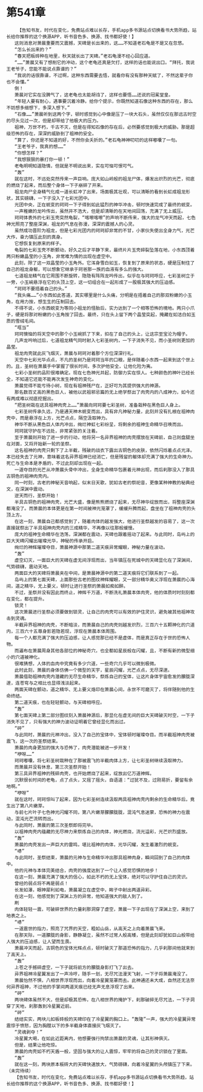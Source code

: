 # 第541章
        【告知书友，时代在变化，免费站点难以长存，手机app多书源站点切换看书大势所趋，站长给你推荐的这个换源APP，听书音色多、换源、找书都好使！】
       这则消息对萧晨重要而又震撼，天碑是长出来的，这……不知道老石龟是不是又在忽悠。
       “怎么长出来的？”
       “春天把板砖种在地里，秋天就长出了天碑。”老石龟漫不经心回应道。
       “……”萧晨又有了想削它的冲动，这个老龟还真是欠打，这样的话也能说出口。“拜托，我说王老爷子，您能不能说点靠谱的？”
       “我说的话很靠谱，不过啊，这种东西需要去悟，就看你有没有那种天赋了，不然这辈子你也不会懂。”
       倒！
       萧晨对它实在没脾气了，这老龟也太能胡诌了，这样也要悟……还说的冠冕堂皇。
       “年轻人要有耐心，遇事要沉着冷静。给你个提示，你既然知道石像这种东西的存在，那么不妨想多细想下，多深入想下。”
       “石像……”萧晨听到这两个字，顿时感觉到心中像是压了一块大石头，虽然仅仅在那远古时空的尽头见过一次，但是却带给了他极大的压力。
       祖神，万世不朽，千古不灭，但是在得知石像的存在后，必然要感觉到极大的威胁。那是超级恐怖的存在，深深的威胁到了祖神的安全。
       “算了，你还是不知道的好，不然你会夭折的。”老石龟神神叨叨的这样嘟囔了一句。
       “王老爷子，我真的想……”
       “你想怎样？”
       “我想狠狠的暴打你一顿！”
       老龟明明知道隐情，但就是不明说出来，实在可恼可恨可气。
       “轰”
       就在这时，不远处突然传来一声巨响。庞大如山岭般的祖龙尸体，爆发出炽烈的光芒，彻底的燃烧了起来，而后整个身体一下子崩碎了开来。
       祖龙肉尸全身精气化成一道长虹冲了出来，场面极其壮观，可以清晰的看到长虹成祖龙形状，其实磅礴，一下子没入了七彩光团中。
       光团中央，正在蜕变的珂珂一下子得到如此猛烈的神华冲击，顿时快速完成了最终的蜕变。
       一声稚嫩的龙吟传出，虽然并不浩大，但是却清晰的在天地间回荡，充满了无上威压。
       珂珂体表外的七彩玉壳突然龟裂，“喀嚓喀嚓”的声响不断传来，强大的龙气冲天而起，七色神光照亮了整座深渊，祖龙的气息在弥漫，深深的震撼人的心灵。
       虽然成功晋阶为祖龙，但是七彩光团内的珂珂却非常的不甘，小家伙失使出全身力气，光芒大作，奋力镇压此刻的真身。
       它想恢复到原来的样子。
       龟裂的七彩玉壳不断颤动，好久之后才平静下来，最终片片玉壳碎裂坠落在地，小东西顶着两只粉嫩晶莹的小玉角，非常难为情的出现在虚空中。
       此刻，除了这一双晶莹的小玉角外。它浑身雪白如玉，恢复到了原来的状态，硬是压制住了自己的祖龙身躯，可以想象它继承于珂爸那一族的血液有多么的强大。
       七道祖龙精气在它周围不断旋转，隐隐有阵阵龙吟传出，似乎在与珂珂呼应，七彩圣树立于一旁，小玉碗悬浮在它的头顶上空，这一切组合在一起形成了一股极其强大的压迫感。
       “珂珂不要捂着自己的头。”
       “我头痛……”小东西如此答道，其实哪里是什么头痛，分明是在捂着自己的那双粉嫩的小玉角，在用力按，想生生的压制回去。
       不得不说，小东西蜕变为等同小祖龙的怪胎后，实力达到了一个相等恐怖的境地。两只小爪子，硬是将那对粉嫩的小玉角按了回去。最终，只在头上留下两个晶莹突起，掩藏在如洁白如玉质的雪绒毛间。
       “哐当”
       珂珂懊恼的将天空中的那个小玉碗抓了下来，扣在了自己的头上，让这宗至宝沦为帽子。
       几声龙吟响过后，七道祖龙精气同时射入七彩圣树内，一下子消失不见，而小圣树则更加的晶莹。
       祖龙肉壳就此灰飞烟灭，萧晨与珂珂对着那个方位深深行礼。
       天空中七彩光华点点，不凡的圣树乃是珂珂当年的口粮，是伴随着小东西一起来到这个世上的。且，圣树在萧晨手中掌握了很长时间，多次护他安全，让他化险为夷。
       七彩小圣树的品阶很难确定。现在七色神光并起，防御力实在惊人。七种颜色的神叶已经长全，不知道它还能不能再次发生神奇的变化。
       萧晨觉得不能亏待小树，现在有祖神残尸在，正好可为其提供强大的神源。
       那名数百丈高的黑色巨人，被他以武祖邪忌篇的无上绝学祭出了肉壳内的八成神力，如今还有两成难以彻底挖掘出。
       “把圣树栽在这具祖神肉壳上……”萧晨向珂珂要七彩圣树，准备栽种在黑色巨人身上。
       七彩圣树传承久远，乃是通天神木蜕变而出，具有非凡神秘力量，此刻并没有扎根在祖神肉壳中，而是悬浮在上方，光芒点点，隔空汲取神力。
       神华不断从黑色巨人体内冲出，绚烂神虹七彩纷呈，将剩余的祖神生命精华召唤而出。
       珂珂就守护在不远处，非常紧张的关注着。
       至于萧晨则开始了进一步的行动，他将另一名异界祖神的肉壳摆放在天碑前，自己则盘腿坐在对面，又将开始新一轮的圣祭。
       这名祖神的肉壳只剩下了上半截，残破的战衣下露出古铜色的皮肤，依然闪烁着点点光泽。本已经失去了元神，意味着这名异界祖神已经消亡，但是残留的躯体却充满了强大的生命神力。死亡与生命本是矛盾的，不过此刻却出现在一起。
       一道夺目的光芒从冲萧晨头骨中冲出，全身生命精华包裹着元神出现，而后刹那没入了那具古铜色的祖神肉壳内。
       同一时刻，古老的神秘天音响起，似末日天歌，犹如古老的祭祀音，更像某种神教的秘典经文，在深渊中震动。
       逆天而行，圣祭开始！
       半具古铜色的祖神肉壳，光芒大盛，像是熊熊燃烧了起来，无尽神华绽放而出，将整座深渊都淹没了。而萧晨的本体更是在第一时间被神光笼罩了，缓缓升腾而起，盘坐在了祖神肉壳的头顶上方。
       在这一刻，萧晨自己都感觉到了，随着肉体的越发强大，他进行圣祭越发的容易了，这一次直接就祭出了半具祖神肉壳内的三成精华，不再像以往那般缓慢。
       庞大的祖神生命精华在浩荡，深渊都在震动，天碑也跟着摇动了起来。与此同时，岛屿上的巨大天碑闪耀出璀璨光华，神秘的传承开启。
       绚烂的神辉璀璨夺目，萧晨神源中那第二道天痕异常耀眼，神秘力量在波动。
       “轰”
       虚空幻灭，一面巨大的天碑在虚无间浮现而出，当年镇压在死城中的天碑显化在了深渊间，气势磅礴，震动天地。
       两面巨大的天碑将萧晨夹在中间，是萧晨神源中的第二道天痕将它们联系到了一起。
       岛屿上的第七面天碑，上面那些古老的图纹神辉耀眼，又一部分精华奥义浮现在萧晨的心海间，道之精华，无上要义，顿时让进行圣祭的萧晨如痴如醉。
       不过，圣祭并没有因此而终止，神辉千万道，不断洗礼萧晨本体肉壳，他的体质时时刻刻都在变化，都在提升。
       锁灵！
       这次萧晨进行圣祭必须要做到锁灵，让自己的肉壳可以有效的护住灵识，避免被其他祖神攻击到灵魂。
       半截异界祖神的肉壳，不断暗淡，而萧晨自己的肉壳则越发炽烈，三百六十五颗神化的穴道内，三百六十五尊身影若隐若现，浮现在萧晨本体周围。
       每一个人都充满了强大的压迫感，让人感觉那已经不是虚体，而是真正存在于世的恐怖人物。
       而遍布在萧晨周身其他各部位的神秘奇穴，也全都如星辰般在闪耀，且，不断有新的微型细小的穴道被神化。
       很难猜想，人体的血肉中究竟有多少穴道，一些奇穴几乎可以微到极微。
       此时此刻，萧晨的身体仿佛一个微型的天宇，星辰闪耀，光芒点点，无尽深邃。
       萧晨借助祖神肉壳内潜藏的无尽生命精华，祭炼自己的宝体，让这片身体宇宙愈发的朦胧深邃，连苍穹与之相比也显得浅淡起来。
       两面天碑在颤动，道之精华、无上要义烙印在萧晨心间，永世不可磨灭了，将伴随到他的生命终结。
       第二道天痕，也在轻轻颤动，与天碑相呼应。
       “轰”
       第七面天碑上第二部分图纹刻入萧晨神源后，那显化在虚无间的巨大天碑破灭时空，一下子消失不见了，只有强大的神力波动证明着它曾经显化而出过。
       “砰”
       与此同时，萧晨的元神冲出，没入了自己的宝体中，宝体顿时璀璨夺目。而半截祖神肉壳被震飞，这一次的圣祭结束。
       萧晨的肉身更加的强大与恐怖了，肉壳潜能被进一步开发！
       “咿呀……”
       珂珂嘟囔，将七彩圣树栽种在了那被震飞的半截肉体上方，让七彩圣树继续汲取神力。
       而萧晨并没有休息，第三次圣祭开始！
       第三具异界祖神的残碎肉壳，也开始燃烧了起来，绽放出亿万道神辉。
       沉默很长时间的老龟，点了点头，又摇了摇头，自语道：“过犹不及，过刚易折，要留有余地啊。”
       “咿呀”
       就在这时，珂珂惊叫了起来，因为七彩圣树连续汲取两具祖神肉壳内剩余的生命精华后，竟生出了第八片嫩芽。
       与前七片叶子七色神光闪耀不同，第八片嫩芽朦朦胧胧，混沌气息迷蒙，恐怖的神力在震动，混沌光芒流转而出。
       与此同时，萧晨的第三次圣祭即将完毕。
       以祖神肉壳内蕴藏的无尽神力来祭炼自己的肉体，神光燃烧，流光溢彩，光芒炽烈盛放。
       “轰”
       萧晨的肉壳发出一声巨大的雷鸣，堪比祖神的肉体，光华闪耀，发生着激烈的蜕变。
       “哧”
       与此同时，圣祭结束，萧晨的元神与生命精华冲出那具祖神肉身，瞬间回到了自己的肉体中。
       他的元神与本体完美结合，肉壳的强度达到了一个让人感觉恐惧的地步！
       在这一刻，萧晨充满了强大的信心，如此不朽的无上宝体，绝对可以守护住自己的灵识。
       曾经的弱点将不再是弱点！
       长发如瀑，眼神犀利如电，萧晨凝立在虚空中，眸子中射出两道异彩。
       在这一刻，他感觉到了深渊上方的异常，他知道强大的敌人到了。
       刷
       肉体轻轻一震，可破碎世界的力量刹那洞穿了虚空，萧晨一下子出现在了深渊上空，来到了地表之上。
       “哧”
       一道震世的指力，照亮了咒界的天空，粗如山岳，从高天之上向着萧晨飞来。
       在那天际，一道朦胧的身影，静静凝立，虽然不过常人般高矮，但是此刻却犹如巨山般带给人强大的压迫感，让人望而生畏。
       萧晨冲天而起，古铜色的宝体光辉点点，顿时破灭了那道恐怖的指力，几乎刹那间他就来到了高天上。
       “轰”
       上苍之手撼碎虚空，一下子就将前方的朦胧身影打飞了出去。
       异界祖神冷星翼发出了一声冷哼，随手一划，无尽咒法漫天飞射，一下子将萧晨淹没了。
       萧晨怡然不惧，八相世界浮现而出，向着冷星翼笼罩而去。此神通还未大成，自然还无法奈何异界祖神，不过他的手掌间两道天痕已经无声无息浮现了出来。
       “砰”
       两块碑体虽然不大，但是却极其恐怖，在八相世界的掩护下，刹那破碎无尽咒法，一下子洞穿了天地，刹那轰到冷星翼近前。
       “砰”
       结结实实，两块儿如板砖般的天碑印在了冷星翼的胸口上。“轰隆”一声，强大的冷星翼异常震惊于愤怒，因为胸膛以下的多半截身体直接灰飞烟灭了。
       “灵魂剥夺！”
       冷星翼大喝，在如此近距离内，他想要强行拘禁出萧晨的灵魂，让其形神俱灭。
       但是，结果让他吃惊。
       萧晨的肉壳如不朽天盾一般，坚固与强大的让人震惊，牢牢的将自己的灵识锁在了里面。
       “轰”
       就在这一刻，两块原本板砖大的天碑快速放大，气势磅礴，向着冷星翼的头颅镇压了下来。（未完待续）
       【告知书友，时代在变化，免费站点难以长存，手机app多书源站点切换看书大势所趋，站长给你推荐的这个换源APP，听书音色多、换源、找书都好使！】